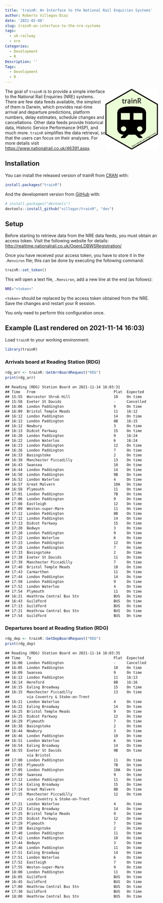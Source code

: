 ```yaml
---
title: 'trainR: An Interface to the National Rail Enquiries Systems'
author: Roberto Villegas-Diaz
date: '2021-02-08'
slug: trainR-an-interface-to-the-nre-systems
tags:
  - uk-railway
  - nre
Categories:
  - Development
  - R
Description: ''
Tags:
  - Development
  - R
---
```


<img src="https://raw.githubusercontent.com/villegar/trainR/main/inst/images/logo.png" alt="logo" align="right" height=200px/>

The goal of `trainR` is to provide a simple interface to the 
National Rail Enquiries (NRE) systems. There are few data feeds 
available, the simplest of them is Darwin, which provides real-time 
arrival and departure predictions, platform numbers, delay estimates, 
schedule changes and cancellations. Other data feeds provide historical 
data, Historic Service Performance (HSP), and much more. `trainR` 
simplifies the data retrieval, so that the users can focus on their 
analyses. For more details visit 
https://www.nationalrail.co.uk/46391.aspx.

## Installation

You can install the released version of trainR from [CRAN](https://CRAN.R-project.org) with:

``` r
install.packages("trainR")
```

And the development version from [GitHub](https://github.com/) with:

``` r
# install.packages("devtools")
devtools::install_github("villegar/trainR", "dev")
```

## Setup
Before starting to retrieve data from the NRE data feeds, you must obtain an access token. 
Visit the following website for details: http://realtime.nationalrail.co.uk/OpenLDBWSRegistration/

Once you have received your access token, you have to store it in the `.Renviron` file; this can be 
done by executing the following command:


```r
trainR::set_token()
```

This will open a text file, `.Renviron`, add a new line at the end (as follows):

```bash
NRE="<token>"
```

`<token>` should be replaced by the access token obtained from the NRE. Save the changes and restart 
your R session.

You only need to perform this configuration once.

## Example (Last rendered on 2021-11-14 16:03)

Load `trainR` to your working environment:

```r
library(trainR)
```

### Arrivals board at Reading Station (RDG)


```r
rdg_arr <- trainR::GetArrBoardRequest("RDG")
print(rdg_arr)
```

```
## Reading (RDG) Station Board on 2021-11-14 16:03:31
## Time   From                                    Plat  Expected
## 15:55  Worcester Shrub Hill                    10    On time
## 15:58  Exeter St Davids                        -     Cancelled
## 16:06  London Paddington                       9     On time
## 16:09  Bristol Temple Meads                    11    16:12
## 16:12  London Paddington                       14    On time
## 16:12  London Paddington                       8B    16:15
## 16:12  Newbury                                 3     On time
## 16:13  Didcot Parkway                          15    On time
## 16:20  London Paddington                       9     16:24
## 16:22  London Waterloo                         6     16:24
## 16:23  London Paddington                       12    On time
## 16:26  London Paddington                       7     On time
## 16:33  Basingstoke                             2     On time
## 16:39  Manchester Piccadilly                   13    On time
## 16:43  Swansea                                 10    On time
## 16:44  London Paddington                       14    On time
## 16:50  London Paddington                       9B    On time
## 16:52  London Waterloo                         4     On time
## 16:57  Great Malvern                           10A   On time
## 16:58  Plymouth                                11    On time
## 17:01  London Paddington                       7B    On time
## 17:06  London Paddington                       9     On time
## 17:08  Eastleigh                               12    On time
## 17:09  Weston-super-Mare                       11    On time
## 17:12  London Paddington                       8B    On time
## 17:12  London Paddington                       14    On time
## 17:13  Didcot Parkway                          15    On time
## 17:20  Bedwyn                                  3     On time
## 17:20  London Paddington                       9     On time
## 17:22  London Waterloo                         6     On time
## 17:23  London Paddington                       12    On time
## 17:26  London Paddington                       7     On time
## 17:33  Basingstoke                             2     On time
## 17:38  Exeter St Davids                        11    On time
## 17:39  Manchester Piccadilly                   7     On time
## 17:40  Bristol Temple Meads                    10    On time
## 17:43  Carmarthen                              11    On time
## 17:44  London Paddington                       14    On time
## 17:50  London Paddington                       9     On time
## 17:52  London Waterloo                         4     On time
## 17:54  Plymouth                                11    On time
## 16:21  Heathrow Central Bus Stn                BUS   On time
## 16:43  Guildford                               BUS   On time
## 17:13  Guildford                               BUS   On time
## 17:21  Heathrow Central Bus Stn                BUS   On time
## 17:54  Guildford                               BUS   On time
```

### Departures board at Reading Station (RDG)


```r
rdg_dep <- trainR::GetDepBoardRequest("RDG")
print(rdg_dep)
```

```
## Reading (RDG) Station Board on 2021-11-14 16:03:35
## Time   To                                      Plat  Expected
## 16:00  London Paddington                       -     Cancelled
## 16:05  London Paddington                       10    On time
## 16:09  Swansea                                 9     On time
## 16:12  London Paddington                       11    16:13
## 16:14  Hereford                                8B    16:16
## 16:15  Ealing Broadway                         15    On time
## 16:15  Manchester Piccadilly                   13    On time
##        via Coventry & Stoke-on-Trent           
## 16:21  London Waterloo                         4     On time
## 16:22  Ealing Broadway                         14    On time
## 16:25  Bristol Temple Meads                    9     On time
## 16:25  Didcot Parkway                          12    On time
## 16:29  Plymouth                                7     On time
## 16:38  Basingstoke                             2     On time
## 16:44  Newbury                                 3     On time
## 16:46  London Paddington                       10    On time
## 16:51  London Waterloo                         6     On time
## 16:54  Ealing Broadway                         14    On time
## 16:55  Exeter St Davids                        9B    On time
##        via Bristol                             
## 17:00  London Paddington                       11    On time
## 17:03  Plymouth                                7B    On time
## 17:05  London Paddington                       10A   On time
## 17:09  Swansea                                 9     On time
## 17:12  London Paddington                       11    On time
## 17:14  Ealing Broadway                         15    On time
## 17:14  Great Malvern                           8B    On time
## 17:15  Manchester Piccadilly                   12    On time
##        via Coventry & Stoke-on-Trent           
## 17:21  London Waterloo                         4     On time
## 17:22  Ealing Broadway                         14    On time
## 17:25  Bristol Temple Meads                    9     On time
## 17:25  Didcot Parkway                          12    On time
## 17:29  Plymouth                                7     On time
## 17:38  Basingstoke                             2     On time
## 17:40  London Paddington                       11    On time
## 17:42  London Paddington                       10    On time
## 17:44  Bedwyn                                  3     On time
## 17:46  London Paddington                       11    On time
## 17:51  Ealing Broadway                         14    On time
## 17:51  London Waterloo                         6     On time
## 17:52  Eastleigh                               7     On time
## 17:55  Weston-super-Mare                       9     On time
## 18:00  London Paddington                       11    On time
## 16:05  Guildford                               BUS   On time
## 16:45  Guildford                               BUS   On time
## 17:00  Heathrow Central Bus Stn                BUS   On time
## 17:30  Guildford                               BUS   On time
## 18:00  Heathrow Central Bus Stn                BUS   On time
```
